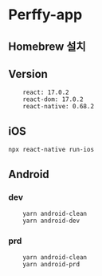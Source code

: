 # Perffy-app

## Homebrew 설치

## Version
```
    react: 17.0.2
    react-dom: 17.0.2
    react-native: 0.68.2
```
## iOS

```npx react-native run-ios```

## Android

### dev
```
    yarn android-clean
    yarn android-dev
```

### prd
```
    yarn android-clean
    yarn android-prd
```

